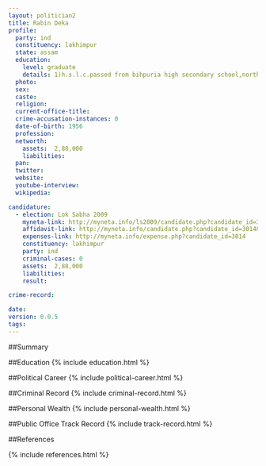 ```yaml
---
layout: politician2
title: Rabin Deka
profile: 
  party: ind
  constituency: lakhimpur
  state: assam
  education: 
    level: graduate
    details: 1)h.s.l.c.passed from bihpuria high secondary school,north lakhimpur in the year 1974 2)pre degree course passed from madhab college,narayanpur,north lakhimpur in the year 1976 3)b.a.passed from guwahati college,guwahati,assam in the year 1979
  photo: 
  sex: 
  caste: 
  religion: 
  current-office-title: 
  crime-accusation-instances: 0
  date-of-birth: 1956
  profession: 
  networth: 
    assets:  2,88,000
    liabilities: 
  pan: 
  twitter: 
  website: 
  youtube-interview: 
  wikipedia: 

candidature: 
  - election: Lok Sabha 2009
    myneta-link: http://myneta.info/ls2009/candidate.php?candidate_id=3014
    affidavit-link: http://myneta.info/candidate.php?candidate_id=3014&scan=original
    expenses-link: http://myneta.info/expense.php?candidate_id=3014
    constituency: lakhimpur 
    party: ind
    criminal-cases: 0
    assets:  2,88,000
    liabilities: 
    result:  

crime-record: 

date: 
version: 0.0.5
tags: 
---
```

##Summary


##Education
{% include education.html %}


##Political Career
{% include political-career.html %}


##Criminal Record
{% include criminal-record.html %}


##Personal Wealth
{% include personal-wealth.html %}


##Public Office Track Record
{% include track-record.html %}


##References


{% include references.html %}